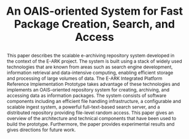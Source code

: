 ---
abstract: This paper describes the scalable e-archiving repository system developed
  in the context of the E-ARK project. The system is built using a stack of widely
  used technologies that are known from areas such as search engine development, information
  retrieval and data-intensive computing, enabling efficient storage and processing
  of large volumes of data. The E-ARK Integrated Platform Reference Implementation
  Prototype takes advantage of these technologies and implements an OAIS-oriented
  repository system for creating, archiving, and accessing data as information packages.
  The system consists of software components including an efficient file handling
  infrastructure, a configurable and scalable ingest system, a powerful full-text-based
  search server, and a distributed repository providing file-level random access.
  This paper gives an overview of the architecture and technical components that have
  been used to build the prototype. Furthermore, the paper provides experimental results
  and gives directions for future work.
creators:
- Sven Schlarb
- Kuldar Aas
- Janet Delve
- Jan Rörden
- Mihai Bartha
- Roman Karl
- Rainer Schmidt
date: null
document_url: https://services.phaidra.univie.ac.at/api/object/o:502851/download
grand_parent: iPRES
institutions: []
keywords: []
landing_page_url: https://phaidra.univie.ac.at/o:502851
language: eng
layout: publication
license: CC BY-NC-SA 3.0 AT
notes_url: null
parent: iPRES 2016
publication_type: paper
size: 770037
slides_url: null
source_name: iPRES
stream_url: null
title: An OAIS-oriented System for Fast Package Creation, Search, and Access
year: 2016
---